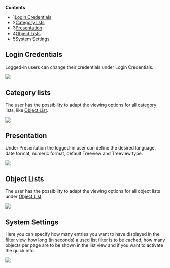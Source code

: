 **Contents**

*   1[Login Credentials](#UserSettings-LoginCredentials)
*   2[Category lists](#UserSettings-Categorylists)
*   3[Presentation](#UserSettings-Presentation)
*   4[Object Lists](#UserSettings-ObjectLists)
*   5[System Settings](#UserSettings-SystemSettings)

Login Credentials
-----------------

Logged-in users can change their credentials under Login Credentials.

![](/download/attachments/61014488/image2022-9-27_9-29-46.png?version=1&modificationDate=1664263786978&api=v2&effects=drop-shadow)

Category lists
--------------

The user has the possibility to adapt the viewing options for all category lists, like [Object List](/display/en/Object+List).

![](/download/attachments/61014488/image2022-9-27_9-29-15.png?version=1&modificationDate=1664263755456&api=v2&effects=drop-shadow)

Presentation
------------

Under Presentation the logged-in user can define the desired language, date format, numeric format, default Treeview and Treeview type.

![](/download/attachments/61014488/image2022-11-21_13-15-38.png?version=1&modificationDate=1669032938254&api=v2&effects=drop-shadow)

Object Lists
------------

The user has the possibility to adapt the viewing options for all object lists under [Object List](/display/en/Object+List).

![](/download/attachments/61014488/image2022-9-27_9-31-1.png?version=1&modificationDate=1664263861309&api=v2&effects=drop-shadow)

System Settings
---------------

Here you can specify how many entries you want to have displayed in the filter view, how long (in seconds) a used list filter is to be cached, how many objects per page are to be shown in the list view and if you want to activate the quick info.

![](/download/attachments/61014488/image2022-9-27_9-31-30.png?version=1&modificationDate=1664263890389&api=v2&effects=drop-shadow)